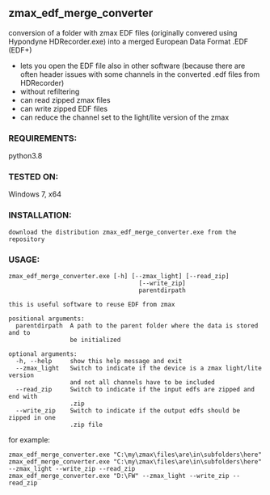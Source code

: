 ## zmax_edf_merge_converter
conversion of a folder with zmax EDF files (originally convered using Hypondyne HDRecorder.exe) into a merged European Data Format .EDF (EDF+)
- lets you open the EDF file also in other software (because there are often header issues with some channels in the converted .edf files from HDRecorder)
- without refiltering
- can read zipped zmax files
- can write zipped EDF files
- can reduce the channel set to the light/lite version of the zmax

### REQUIREMENTS:
python3.8

### TESTED ON:
Windows 7, x64

### INSTALLATION:
```
download the distribution zmax_edf_merge_converter.exe from the repository
```

### USAGE:
```
zmax_edf_merge_converter.exe [-h] [--zmax_light] [--read_zip]
                                    [--write_zip]
                                    parentdirpath

this is useful software to reuse EDF from zmax

positional arguments:
  parentdirpath  A path to the parent folder where the data is stored and to
                 be initialized

optional arguments:
  -h, --help     show this help message and exit
  --zmax_light   Switch to indicate if the device is a zmax light/lite version
                 and not all channels have to be included
  --read_zip     Switch to indicate if the input edfs are zipped and end with
                 .zip
  --write_zip    Switch to indicate if the output edfs should be zipped in one
                 .zip file
```
for example:
```
zmax_edf_merge_converter.exe "C:\my\zmax\files\are\in\subfolders\here"
zmax_edf_merge_converter.exe "C:\my\zmax\files\are\in\subfolders\here" --zmax_light --write_zip --read_zip
zmax_edf_merge_converter.exe "D:\FW" --zmax_light --write_zip --read_zip
```